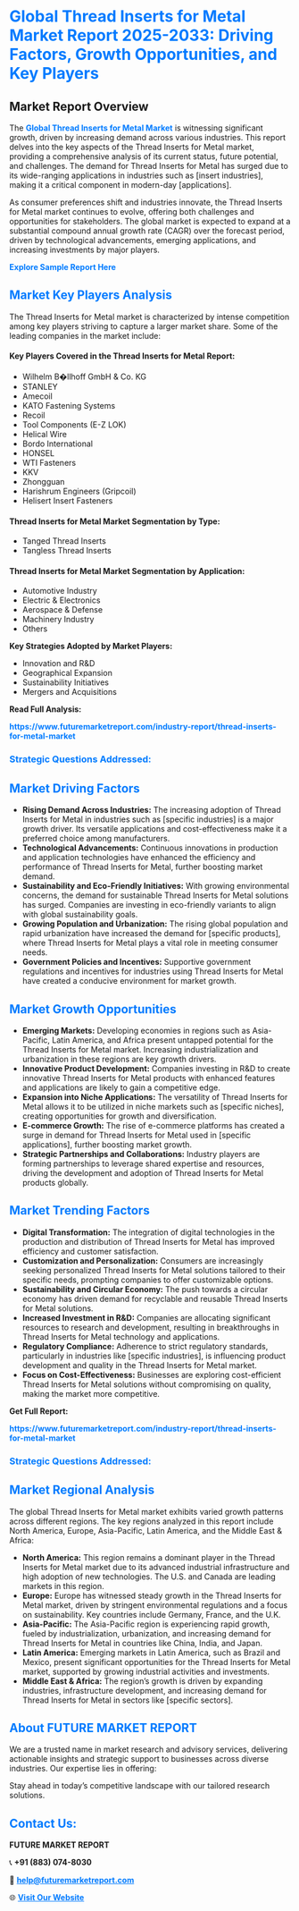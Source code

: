 <h1 style="color: #007BFF;">Global Thread Inserts for Metal Market Report 2025-2033: Driving Factors, Growth Opportunities, and Key Players</h1>

<section id="overview">
<h2>Market Report Overview</h2>
<p>The <a href="https://www.futuremarketreport.com/industry-report/thread-inserts-for-metal-market" style="color: #007BFF; text-decoration: none;"><strong>Global Thread Inserts for Metal Market</strong></a> is witnessing significant growth, driven by increasing demand across various industries. This report delves into the key aspects of the Thread Inserts for Metal market, providing a comprehensive analysis of its current status, future potential, and challenges. The demand for Thread Inserts for Metal has surged due to its wide-ranging applications in industries such as [insert industries], making it a critical component in modern-day [applications].</p>
<p>As consumer preferences shift and industries innovate, the Thread Inserts for Metal market continues to evolve, offering both challenges and opportunities for stakeholders. The global market is expected to expand at a substantial compound annual growth rate (CAGR) over the forecast period, driven by technological advancements, emerging applications, and increasing investments by major players.</p>
</section>

<section id="overview">
<p><a href="https://www.futuremarketreport.com/request-sample/reportId=59107" style="color: #007BFF; text-decoration: none;"><strong>Explore Sample Report Here</strong></a></p>
</section>

<section id="key-players">
<h2 style="color: #007BFF;">Market Key Players Analysis</h2>
<p>The Thread Inserts for Metal market is characterized by intense competition among key players striving to capture a larger market share. Some of the leading companies in the market include:</p>
<h4>Key Players Covered in the Thread Inserts for Metal Report:</h4>
<ul><li>Wilhelm B�llhoff GmbH &amp; Co. KG</li><li>STANLEY</li><li>Amecoil</li><li>KATO Fastening Systems</li><li>Recoil</li><li>Tool Components (E-Z LOK)</li><li>Helical Wire</li><li>Bordo International</li><li>HONSEL</li><li>WTI Fasteners</li><li>KKV</li><li>Zhongguan</li><li>Harishrum Engineers (Gripcoil)</li><li>Helisert Insert Fasteners</li></ul>
<h4>Thread Inserts for Metal Market Segmentation by Type:</h4>
<ul><li>Tanged Thread Inserts</li><li>Tangless Thread Inserts</li></ul>

<h4>Thread Inserts for Metal Market Segmentation by Application:</h4>
<ul><li>Automotive Industry</li><li>Electric &amp; Electronics</li><li>Aerospace &amp; Defense</li><li>Machinery Industry</li><li>Others</li></ul>
<p><strong>Key Strategies Adopted by Market Players:</strong></p>
<ul>
<li>Innovation and R&D</li>
<li>Geographical Expansion</li>
<li>Sustainability Initiatives</li>
<li>Mergers and Acquisitions</li>
</ul>
</section>

<section>
<p><strong>Read Full Analysis: </strong></p><a href="https://www.futuremarketreport.com/industry-report/thread-inserts-for-metal-market" style="color: #007BFF; text-decoration: none;"><strong>https://www.futuremarketreport.com/industry-report/thread-inserts-for-metal-market</strong></a>
<h3 style="color: #007BFF;">Strategic Questions Addressed:</h3>
</section>

<section id="driving-factors">
<h2 style="color: #007BFF;">Market Driving Factors</h2>
<ul>
<li><strong>Rising Demand Across Industries:</strong> The increasing adoption of Thread Inserts for Metal in industries such as [specific industries] is a major growth driver. Its versatile applications and cost-effectiveness make it a preferred choice among manufacturers.</li>
<li><strong>Technological Advancements:</strong> Continuous innovations in production and application technologies have enhanced the efficiency and performance of Thread Inserts for Metal, further boosting market demand.</li>
<li><strong>Sustainability and Eco-Friendly Initiatives:</strong> With growing environmental concerns, the demand for sustainable Thread Inserts for Metal solutions has surged. Companies are investing in eco-friendly variants to align with global sustainability goals.</li>
<li><strong>Growing Population and Urbanization:</strong> The rising global population and rapid urbanization have increased the demand for [specific products], where Thread Inserts for Metal plays a vital role in meeting consumer needs.</li>
<li><strong>Government Policies and Incentives:</strong> Supportive government regulations and incentives for industries using Thread Inserts for Metal have created a conducive environment for market growth.</li>
</ul>
</section>

<section id="growth-opportunities">
<h2 style="color: #007BFF;">Market Growth Opportunities</h2>
<ul>
<li><strong>Emerging Markets:</strong> Developing economies in regions such as Asia-Pacific, Latin America, and Africa present untapped potential for the Thread Inserts for Metal market. Increasing industrialization and urbanization in these regions are key growth drivers.</li>
<li><strong>Innovative Product Development:</strong> Companies investing in R&D to create innovative Thread Inserts for Metal products with enhanced features and applications are likely to gain a competitive edge.</li>
<li><strong>Expansion into Niche Applications:</strong> The versatility of Thread Inserts for Metal allows it to be utilized in niche markets such as [specific niches], creating opportunities for growth and diversification.</li>
<li><strong>E-commerce Growth:</strong> The rise of e-commerce platforms has created a surge in demand for Thread Inserts for Metal used in [specific applications], further boosting market growth.</li>
<li><strong>Strategic Partnerships and Collaborations:</strong> Industry players are forming partnerships to leverage shared expertise and resources, driving the development and adoption of Thread Inserts for Metal products globally.</li>
</ul>
</section>

<section id="trending-factors">
<h2 style="color: #007BFF;">Market Trending Factors</h2>
<ul>
<li><strong>Digital Transformation:</strong> The integration of digital technologies in the production and distribution of Thread Inserts for Metal has improved efficiency and customer satisfaction.</li>
<li><strong>Customization and Personalization:</strong> Consumers are increasingly seeking personalized Thread Inserts for Metal solutions tailored to their specific needs, prompting companies to offer customizable options.</li>
<li><strong>Sustainability and Circular Economy:</strong> The push towards a circular economy has driven demand for recyclable and reusable Thread Inserts for Metal solutions.</li>
<li><strong>Increased Investment in R&D:</strong> Companies are allocating significant resources to research and development, resulting in breakthroughs in Thread Inserts for Metal technology and applications.</li>
<li><strong>Regulatory Compliance:</strong> Adherence to strict regulatory standards, particularly in industries like [specific industries], is influencing product development and quality in the Thread Inserts for Metal market.</li>
<li><strong>Focus on Cost-Effectiveness:</strong> Businesses are exploring cost-efficient Thread Inserts for Metal solutions without compromising on quality, making the market more competitive.</li>
</ul>
</section>

<section>
<p><strong>Get Full Report: </strong></p><a href="https://www.futuremarketreport.com/industry-report/thread-inserts-for-metal-market" style="color: #007BFF; text-decoration: none;"><strong>https://www.futuremarketreport.com/industry-report/thread-inserts-for-metal-market</strong></a>
<h3 style="color: #007BFF;">Strategic Questions Addressed:</h3>
</section>


<section id="regional-analysis">
<h2 style="color: #007BFF;">Market Regional Analysis</h2>
<p>The global Thread Inserts for Metal market exhibits varied growth patterns across different regions. The key regions analyzed in this report include North America, Europe, Asia-Pacific, Latin America, and the Middle East & Africa:</p>
<ul>
<li><strong>North America:</strong> This region remains a dominant player in the Thread Inserts for Metal market due to its advanced industrial infrastructure and high adoption of new technologies. The U.S. and Canada are leading markets in this region.</li>
<li><strong>Europe:</strong> Europe has witnessed steady growth in the Thread Inserts for Metal market, driven by stringent environmental regulations and a focus on sustainability. Key countries include Germany, France, and the U.K.</li>
<li><strong>Asia-Pacific:</strong> The Asia-Pacific region is experiencing rapid growth, fueled by industrialization, urbanization, and increasing demand for Thread Inserts for Metal in countries like China, India, and Japan.</li>
<li><strong>Latin America:</strong> Emerging markets in Latin America, such as Brazil and Mexico, present significant opportunities for the Thread Inserts for Metal market, supported by growing industrial activities and investments.</li>
<li><strong>Middle East & Africa:</strong> The region’s growth is driven by expanding industries, infrastructure development, and increasing demand for Thread Inserts for Metal in sectors like [specific sectors].</li>
</ul>
</section>

<footer>
<h2 style="color: #007BFF;">About FUTURE MARKET REPORT</h2>
<p>We are a trusted name in market research and advisory services, delivering actionable insights and strategic support to businesses across diverse industries. Our expertise lies in offering:</p>

<p>Stay ahead in today’s competitive landscape with our tailored research solutions.</p>

<h2 style="color: #007BFF;">Contact Us:</h2>
<p><strong>FUTURE MARKET REPORT</strong></p>
<p>📞 <strong>+91 (883) 074-8030</strong></p>
<p>📧 <strong><a href="mailto:help@futuremarketreport.com" style="color: #007BFF;">help@futuremarketreport.com</a></strong></p>
<p>🌐 <strong><a href="https://www.futuremarketreport.com/" style="color: #007BFF;">Visit Our Website</a></strong></p>
</footer>